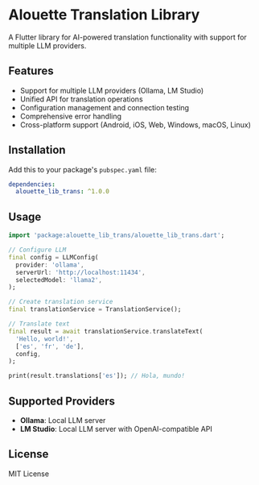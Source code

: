 # Alouette Translation Library

A Flutter library for AI-powered translation functionality with support for multiple LLM providers.

## Features

- Support for multiple LLM providers (Ollama, LM Studio)
- Unified API for translation operations
- Configuration management and connection testing
- Comprehensive error handling
- Cross-platform support (Android, iOS, Web, Windows, macOS, Linux)

## Installation

Add this to your package's `pubspec.yaml` file:

```yaml
dependencies:
  alouette_lib_trans: ^1.0.0
```

## Usage

```dart
import 'package:alouette_lib_trans/alouette_lib_trans.dart';

// Configure LLM
final config = LLMConfig(
  provider: 'ollama',
  serverUrl: 'http://localhost:11434',
  selectedModel: 'llama2',
);

// Create translation service
final translationService = TranslationService();

// Translate text
final result = await translationService.translateText(
  'Hello, world!',
  ['es', 'fr', 'de'],
  config,
);

print(result.translations['es']); // Hola, mundo!
```

## Supported Providers

- **Ollama**: Local LLM server
- **LM Studio**: Local LLM server with OpenAI-compatible API

## License

MIT License